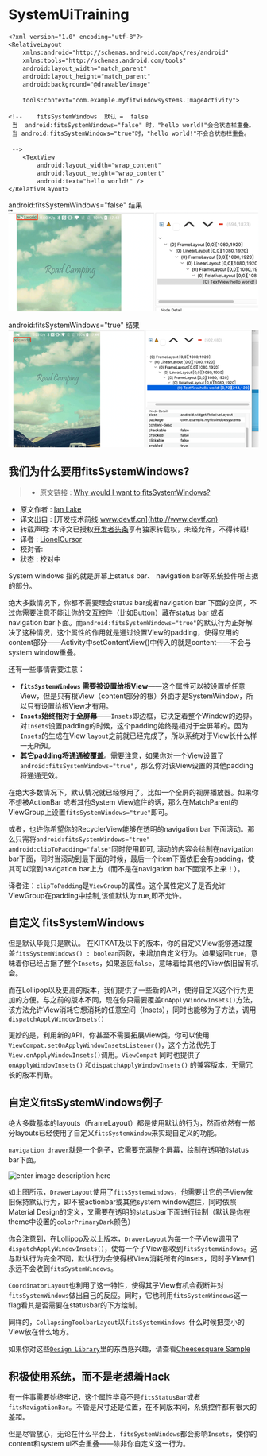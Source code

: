 # SystemUiTraining


```
<?xml version="1.0" encoding="utf-8"?>
<RelativeLayout
    xmlns:android="http://schemas.android.com/apk/res/android"
    xmlns:tools="http://schemas.android.com/tools"
    android:layout_width="match_parent"
    android:layout_height="match_parent"
    android:background="@drawable/image"

    tools:context="com.example.myfitwindowsystems.ImageActivity">

<!--    fitsSystemWindows  默认 =  false 
 当  android:fitsSystemWindows="false" 时，"hello world!"会合状态栏重叠。
 当 android:fitsSystemWindows="true"时，"hello world!"不会合状态栏重叠。
 
 -->
    <TextView
        android:layout_width="wrap_content"
        android:layout_height="wrap_content"
        android:text="hello world!" />
</RelativeLayout>

```
android:fitsSystemWindows="false"
结果
![image1](app/image/image1.png)


android:fitsSystemWindows="true"
结果
![image2](app/image/image2.png)


我们为什么要用fitsSystemWindows?
---

> * 原文链接 : [Why would I want to fitsSystemWindows?](https://medium.com/google-developers/why-would-i-want-to-fitssystemwindows-4e26d9ce1eec)
* 原文作者 : [Ian Lake](https://medium.com/@ianhlake)
* 译文出自 : [开发技术前线 www.devtf.cn](http://www.devtf.cn)
* 转载声明: 本译文已授权[开发者头条](http://toutiao.io/download)享有独家转载权，未经允许，不得转载!
* 译者 : [LionelCursor](https://github.com/LionelCursor)
* 校对者:
* 状态 :  校对中

System windows 指的就是屏幕上status bar、 navigation bar等系统控件所占据的部分。

绝大多数情况下，你都不需要理会status bar或者navigation bar 下面的空间，不过你需要注意不能让你的交互控件（比如Button）藏在status bar 或者 navigation bar下面。而`android:fitsSystemWindows="true"`的默认行为正好解决了这种情况，这个属性的作用就是通过设置View的padding，使得应用的content部分——Activity中setContentView()中传入的就是content——不会与system window重叠。

还有一些事情需要注意：

- **`fitsSystemWindows` 需要被设置给根View**——这个属性可以被设置给任意View，但是只有根View（content部分的根）外面才是SystemWindow，所以只有设置给根View才有用。
- **`Insets`始终相对于全屏幕**——`Insets`即边框，它决定着整个Window的边界。对`Insets`设置padding的时候，这个padding始终是相对于全屏幕的。因为`Insets`的生成在View `layout`之前就已经完成了，所以系统对于View长什么样一无所知。
- **其它padding将通通被覆盖**。需要注意，如果你对一个View设置了`android:fitsSystemWindows="true"`，那么你对该View设置的其他padding将通通无效。

在绝大多数情况下，默认情况就已经够用了。比如一个全屏的视屏播放器。如果你不想被ActionBar 或者其他System View遮住的话，那么在MatchParent的ViewGroup上设置`fitsSystemWindows="true"`即可。

或者，也许你希望你的RecyclerView能够在透明的navigation bar 下面滚动。那么只需将`android:fitsSystemWindows="true"` `android:clipToPadding="false"`同时使用即可,
滚动的内容会绘制在navigation bar下面，同时当滚动到最下面的时候，最后一个item下面依旧会有padding，使其可以滚到navigation bar上方（而不是在navigation bar下面滚不上来！）。

译者注：`clipToPadding`是`ViewGroup`的属性。这个属性定义了是否允许ViewGroup在padding中绘制,该值默认为true,即不允许。

## 自定义 fitsSystemWindows
但是默认毕竟只是默认。
在KITKAT及以下的版本，你的自定义View能够通过覆盖`fitsSystemWindows() : boolean`函数，来增加自定义行为。如果返回`true`，意味着你已经占据了整个`Insets`，如果返回`false`，意味着给其他的View依旧留有机会。

而在Lollipop以及更高的版本，我们提供了一些新的API，使得自定义这个行为更加的方便。与之前的版本不同，现在你只需要覆盖`OnApplyWindowInsets()`方法，该方法允许View消耗它想消耗的任意空间（Insets），同时也能够为子方法，调用`dispatchApplyWindowInsets()`

更妙的是，利用新的API，你甚至不需要拓展View类，你可以使用`ViewCompat.setOnApplyWindowInsetsListener()`，这个方法优先于`View.onApplyWindowInsets()`调用。`ViewCompat` 同时也提供了 `onApplyWindowInsets()` 和`dispatchApplyWindowInsets()` 的兼容版本，无需冗长的版本判断。

## 自定义fitsSystemWindows例子

绝大多数基本的layouts（FrameLayout）都是使用默认的行为，然而依然有一部分layouts已经使用了自定义`fitsSystemWindow`来实现自定义的功能。

`navigation drawer`就是一个例子，它需要充满整个屏幕，绘制在透明的status bar下面。

![enter image description here](http://7othru.com1.z0.glb.clouddn.com/why-would-i-want-to-fitssystemwindows.png)

如上图所示，`DrawerLayout`使用了`fitsSystemwindows`，他需要让它的子View依旧保持默认行为，即不被actionbar或其他system window遮住，同时依照Material Design的定义，又需要在透明的statusbar下面进行绘制（默认是你在theme中设置的`colorPrimaryDark`颜色）

你会注意到，在Lollipop及以上版本，`DrawerLayout`为每一个子View调用了`dispatchApplyWindowInsets()`，使每一个子View都收到`fitsSystemWindows`。这与默认行为完全不同，默认行为会使得根View消耗所有的insets，同时子View们永远不会收到`fitsSystemWindows`。

`CoordinatorLayout`也利用了这一特性，使得其子View有机会截断并对`fitsSystemWindows`做出自己的反应。同时，它也利用`fitsSystemWindows`这一flag看其是否需要在statusbar的下方绘制。

同样的，`CollapsingToolbarLayout`以`fitsSystemWindows `什么时候把变小的View放在什么地方。

如果你对这些[`Design Library`](http://android-developers.blogspot.com/2015/05/android-design-support-library.html)里的东西感兴趣，请查看[Cheesesquare Sample](https://github.com/chrisbanes/cheesesquare)

## 积极使用系统，而不是老想着Hack

有一件事需要始终牢记，这个属性毕竟不是`fitsStatusBar`或者`fitsNavigationBar`。不管是尺寸还是位置，在不同版本间，系统控件都有很大的差距。

但是尽管放心，无论在什么平台上，`fitsSystemWindows`都会影响`Insets`，使你的content和system ui不会重叠——除非你自定义这一行为。